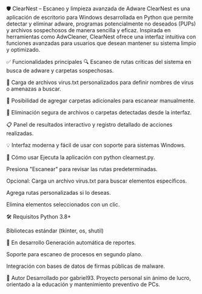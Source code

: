 🛡️ ClearNest – Escaneo y limpieza avanzada de Adware
ClearNest es una aplicación de escritorio para Windows desarrollada en Python que permite detectar y eliminar adware, programas potencialmente no deseados (PUPs) y archivos sospechosos de manera sencilla y eficaz.
Inspirada en herramientas como AdwCleaner, ClearNest ofrece una interfaz intuitiva con funciones avanzadas para usuarios que desean mantener su sistema limpio y optimizado.

✅ Funcionalidades principales
🔍 Escaneo de rutas críticas del sistema en busca de adware y carpetas sospechosas.

📝 Carga de archivos virus.txt personalizados para definir nombres de virus o amenazas a buscar.

📂 Posibilidad de agregar carpetas adicionales para escanear manualmente.

🧹 Eliminación segura de archivos o carpetas detectadas desde la interfaz.

📋 Panel de resultados interactivo y registro detallado de acciones realizadas.

💡 Interfaz moderna y fácil de usar con soporte para sistemas Windows.

📁 Cómo usar
Ejecuta la aplicación con python clearnest.py.

Presiona "Escanear" para revisar las rutas predeterminadas.

Opcional: Carga un archivo virus.txt para buscar elementos específicos.

Agrega rutas personalizadas si lo deseas.

Elimina elementos seleccionados con un clic.

🛠️ Requisitos
Python 3.8+

Bibliotecas estándar (tkinter, os, shutil)

🚀 En desarrollo
Generación automática de reportes.

Soporte para escaneo de procesos en segundo plano.

Integración con bases de datos de firmas públicas de malware.

🧠 Autor
Desarrollado por gabriel93.
Proyecto personal sin ánimo de lucro, orientado a la educación y mantenimiento preventivo de PCs.
